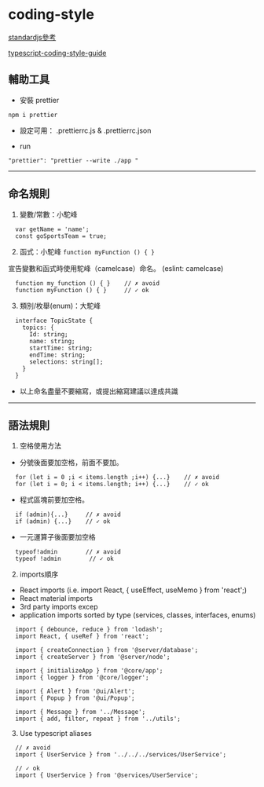# coding-style

[standardjs參考](https://standardjs.com/rules-zhtw)

[typescript-coding-style-guide](https://gist.github.com/anichitiandreea/e1d466022d772ea22db56399a7af576b#typescript-coding-style-guide)

## 輔助工具
- 安裝 prettier
```
npm i prettier
```
- 設定可用： .prettierrc.js & .prettierrc.json

- run
```
"prettier": "prettier --write ./app "
```

-----
## 命名規則
1. 變數/常數：小駝峰
```
  var getName = 'name';
  const goSportsTeam = true;
```
2. 函式：小駝峰 `function myFunction () { } `

宣告變數和函式時使用駝峰（camelcase）命名。 (eslint: camelcase)
```
  function my_function () { }    // ✗ avoid
  function myFunction () { }     // ✓ ok
```
3. 類別/枚舉(enum)：大駝峰
```
  interface TopicState {
    topics: {
      Id: string;
      name: string;
      startTime: string;
      endTime: string;
      selections: string[];
    }
  }
```

* 以上命名盡量不要縮寫，或提出縮寫建議以達成共識

---
## 語法規則
1. 空格使用方法
- 分號後面要加空格，前面不要加。
```
  for (let i = 0 ;i < items.length ;i++) {...}    // ✗ avoid
  for (let i = 0; i < items.length; i++) {...}    // ✓ ok
```
- 程式區塊前要加空格。
```
  if (admin){...}     // ✗ avoid
  if (admin) {...}    // ✓ ok
```
- 一元運算子後面要加空格
```
  typeof!admin        // ✗ avoid
  typeof !admin        // ✓ ok
``` 

2. imports順序
- React imports (i.e. import React, { useEffect, useMemo } from 'react';)
- React material imports
- 3rd party imports excep
- application imports sorted by type (services, classes, interfaces, enums)

```
  import { debounce, reduce } from 'lodash';
  import React, { useRef } from 'react';
  
  import { createConnection } from '@server/database';
  import { createServer } from '@server/node';
  
  import { initializeApp } from '@core/app';
  import { logger } from '@core/logger';
  
  import { Alert } from '@ui/Alert';
  import { Popup } from '@ui/Popup';
  
  import { Message } from '../Message';
  import { add, filter, repeat } from '../utils';
```
3. Use typescript aliases
```
  // ✗ avoid
  import { UserService } from '../../../services/UserService';
  
  // ✓ ok
  import { UserService } from '@services/UserService';
```
